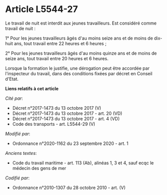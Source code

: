 # Article L5544-27

Le travail de nuit est interdit aux jeunes travailleurs. Est considéré comme travail de nuit :

1° Pour les jeunes travailleurs âgés d'au moins seize ans et de moins de dix-huit ans, tout travail entre 22 heures et 6
heures ;

2° Pour les jeunes travailleurs âgés d'au moins quinze ans et de moins de seize ans, tout travail entre 20 heures et 6
heures.

Lorsque la formation le justifie, une dérogation peut être accordée par l'inspecteur du travail, dans des conditions fixées
par décret en Conseil d'Etat.

**Liens relatifs à cet article**

_Cité par_:

  - Décret n°2017-1473 du 13 octobre 2017 (V)
  - Décret n°2017-1473 du 13 octobre 2017 - art. 20 (VD)
  - Décret n°2017-1473 du 13 octobre 2017 - art. 4 (VD)
  - Code des transports - art. L5544-29 (V)

_Modifié par_:

  - Ordonnance n°2020-1162 du 23 septembre 2020 - art. 1

_Anciens textes_:

  - Code du travail maritime - art. 113 (Ab), alinéas 1, 3 et 4, sauf ecqc le médecin des gens de mer

_Codifié par_:

  - Ordonnance n°2010-1307 du 28 octobre 2010 - art. (V)
